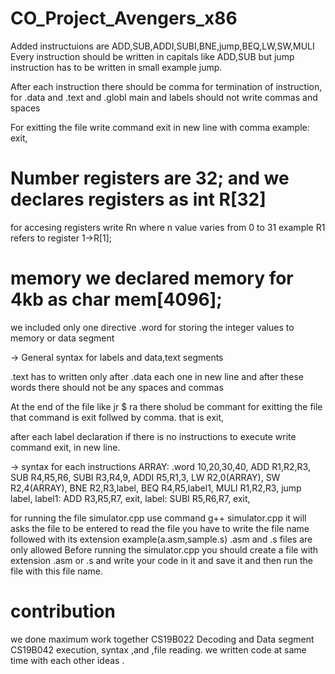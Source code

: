 # CO_Project_Avengers_x86


 Added instructuions are  ADD,SUB,ADDI,SUBI,BNE,jump,BEQ,LW,SW,MULI
 Every instruction should be written in capitals like ADD,SUB but jump instruction has to be written in small example jump.
 
 After each instruction there should be comma for termination of instruction, for .data and .text and .globl main and labels should not write commas and spaces
 
 For exitting the file  write command exit in new line with comma example:      exit,
 
# Number registers are 32; and we declares registers as int R[32]
 for accesing registers write Rn  where n value varies from 0 to 31
example R1 refers to register 1->R[1];
# memory we declared memory for 4kb as char mem[4096];
 we included only one directive .word for storing the integer values to memory or data segment


-> General syntax for labels and data,text segments

.text has to written only after .data each one in new line and after these words there should not be any spaces and commas

 At the end of the file like jr $ ra there sholud be commant for exitting the file that command is exit follwed by comma. that is exit,

 after each label declaration if there is no instructions to execute write command exit, in new line.


-> syntax for each instructions
ARRAY: .word 10,20,30,40,
ADD R1,R2,R3,
SUB R4,R5,R6,
SUBI R3,R4,9,
ADDI R5,R1,3,
LW R2,0(ARRAY),
SW R2,4(ARRAY),
BNE R2,R3,label,
BEQ R4,R5,label1,
MULI R1,R2,R3,
jump label,
label1:
   ADD R3,R5,R7,
exit,
label:
  SUBI R5,R6,R7,
exit,

for running  the file simulator.cpp
use command g++ simulator.cpp
it will asks the file to be entered to read the file
you have to write the file name followed with its extension example(a.asm,sample.s)
.asm and .s files are only allowed
Before running the simulator.cpp
you should create a file with extension .asm or .s and write your code in it and save it and then run the file with this file name.

# contribution 
we done maximum work together 
CS19B022 Decoding and Data segment 
CS19B042 execution, syntax ,and ,file reading.
we written code  at same time with each other ideas .


